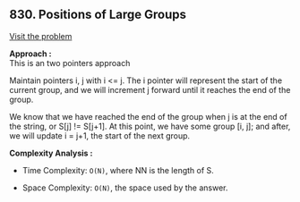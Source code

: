 ## 830. Positions of Large Groups

[Visit the problem](https://leetcode.com/problems/positions-of-large-groups/)

**Approach :**<br>
This is an two pointers approach<br>

Maintain pointers i, j with i <= j. The i pointer will represent the start of the current group, and we will increment j forward until it reaches the end of the group.<br>

We know that we have reached the end of the group when j is at the end of the string, or S[j] != S[j+1]. At this point, we have some group [i, j]; and after, we will update i = j+1, the start of the next group.<br>

**Complexity Analysis :**<br>

-   Time Complexity: `O(N)`, where NN is the length of S.

-   Space Complexity: `O(N)`, the space used by the answer.
